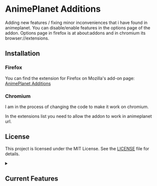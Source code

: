 
# AnimePlanet Additions
Adding new features / fixing minor inconveniences that i have found in animeplanet. 
You can disable/enable features in the options page of the addon. Options page in firefox is at about:addons and in chromium its browser://extensions.

## Installation

### Firefox
You can find the extension for Firefox on Mozilla's add-on page: [AnimePlanet Additions](https://github.com/Sandelier/AnimePlanet-Additions)

### Chromium
I am in the process of changing the code to make it work on chromium.

In the extensions list you need to allow the addon to work in animeplanet url.

## License

This project is licensed under the MIT License. See the [LICENSE](LICENSE) file for details.


<details>
  <summary><h2>Current Features</h2></summary>

  <details>
    <summary>Extra pages</summary>
    Allows you to load more mangas/animes into one page by loading extra pages.
  </details>

  <details>
    <summary>Tag blocker</summary>
    Removes mangas/animes that contains an tag you dont like.
  </details>

  <details>
    <summary>Apply button shown</summary>
    Makes the apply button on filters to be always shown.
  </details>

  <details>
    <summary>Quick apply</summary>
    New button to filter current mangas/animes in the page without loading next page.
  </details>

  <details>
    <summary>Tags search</summary>
    Adds an search bar for tags.
  </details>

  <details>
    <summary>Clickable usernames</summary>
    Makes usernames clickable in forum profile
  </details>

  <details>
    <summary>Chapter filtering</summary>
    Adds chapter filtering in current page.
  </details>

  <details>
    <summary>Contains filtering</summary>
    Filters entries that dont contain any of the tags defined.
  </details>

  <details>
    <summary>List entry remover</summary>
    Makes it that you can click the list to remove the entry from custom list in "Add to new custom list"
  </details>

</details>
